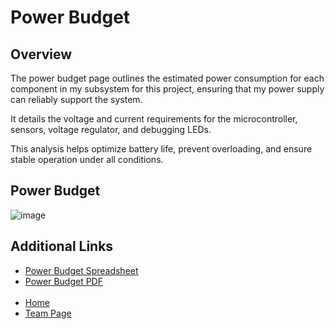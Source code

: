 # Power Budget
## Overview

The power budget page outlines the estimated power consumption for each component 
in my subsystem for this project, ensuring that my power supply can reliably support the system. 

It details the voltage and current requirements for the microcontroller, sensors, 
voltage regulator, and debugging LEDs. 

This analysis helps optimize battery life, prevent overloading, and ensure stable 
operation under all conditions.

## Power Budget
![image](https://github.com/user-attachments/assets/0f41f124-63d7-44ed-8848-bb24d10bd36e) <br>


<h2>Additional Links</h2>
<ul>
    <li><a href="https://docs.google.com/spreadsheets/d/12uf9W3mrbqPYXF1pln1ugqOVY8jhmh9nDuVUHxvh6Tg/edit?usp=sharing">Power Budget Spreadsheet</a></li>
    <li><a href="https://arizonastateu-my.sharepoint.com/:b:/g/personal/jasmi157_sundevils_asu_edu/EY98v2uzDuJGu2QtrsfiZEkBGJH39mKIZ5E7EZyC-jLRFQ?e=B9aNIO">Power Budget PDF</a></li> <br>
    <li><a href="https://juliasmith141414.github.io/">Home</a></li>
    <li><a href="https://egr314-2025-s-301.github.io/main-page/">Team Page</a></li>
</ul>

